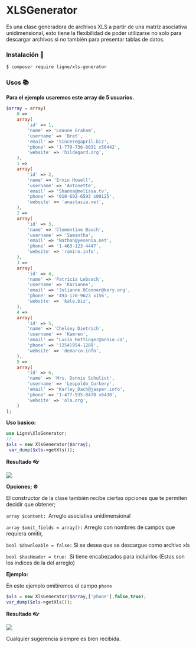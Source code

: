 # XLSGenerator

Es una clase generadora de archivos XLS a partir de una matriz asociativa unidimensional, esto tiene la flexibilidad de poder utilizarse no solo para descargar archivos si no también para presentar tablas de datos.


### Instalación 🚀

```bash
$ composer require ligne/xls-generator
```

### Usos 📚 


**Para el ejemplo usaremos este array de 5 usuarios.**

```php
$array = array(
    0 =>
    array(
        'id' => 1,
        'name' => 'Leanne Graham',
        'username' => 'Bret',
        'email' => 'Sincere@april.biz',
        'phone' => '1-770-736-8031 x56442',
        'website' => 'hildegard.org',
    ),
    1 =>
    array(
        'id' => 2,
        'name' => 'Ervin Howell',
        'username' => 'Antonette',
        'email' => 'Shanna@melissa.tv',
        'phone' => '010-692-6593 x09125',
        'website' => 'anastasia.net',
    ),
    2 =>
    array(
        'id' => 3,
        'name' => 'Clementine Bauch',
        'username' => 'Samantha',
        'email' => 'Nathan@yesenia.net',
        'phone' => '1-463-123-4447',
        'website' => 'ramiro.info',
    ),
    3 =>
    array(
        'id' => 4,
        'name' => 'Patricia Lebsack',
        'username' => 'Karianne',
        'email' => 'Julianne.OConner@kory.org',
        'phone' => '493-170-9623 x156',
        'website' => 'kale.biz',
    ),
    4 =>
    array(
        'id' => 5,
        'name' => 'Chelsey Dietrich',
        'username' => 'Kamren',
        'email' => 'Lucio_Hettinger@annie.ca',
        'phone' => '(254)954-1289',
        'website' => 'demarco.info',
    ),
    5 =>
    array(
        'id' => 6,
        'name' => 'Mrs. Dennis Schulist',
        'username' => 'Leopoldo_Corkery',
        'email' => 'Karley_Dach@jasper.info',
        'phone' => '1-477-935-8478 x6430',
        'website' => 'ola.org',
    )
);
```

**Uso basico:**

```php
use Ligne\XlsGenerator;
//...
$xls = new XlsGenerator($array);
 var_dump($xls->getXls());
```

**Resultado 👓**

[![](https://i.imgur.com/9HBIpuj.png)](https://i.imgur.com/9HBIpuj.png)

**Opciones; ⚙**

El constructor de la clase también recibe ciertas opciones que te permiten decidir que obtener;

`array $content: `Arreglo asociativa unidimensional

`array $omit_fields = array():` Arreglo con nombres de campos que requiera omitir,

`bool $downloable = false:` Si se desea que se descargue como archivo xls

`bool $hasHeader = true: `Si tiene encabezados para incluirlos (Estos son los indices de la del arreglo)

**Ejemplo:**

En este ejemplo omitiremos el campo `phone`

```php
$xls = new XlsGenerator($array,['phone'],false,true);
var_dump($xls->getXls());
```
**Resultado 👓**

[![](https://i.imgur.com/n8rZ1z4.png)](https://i.imgur.com/n8rZ1z4.png)

Cualquier sugerencia siempre es bien recibida.
